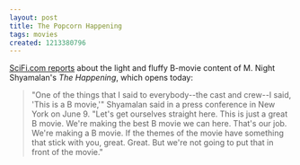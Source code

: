 ```yaml
---
layout: post
title: The Popcorn Happening
tags: movies
created: 1213380796
---
```

[SciFi.com reports](http://www.scifi.com/scifiwire/index.php?category=3&id=55911) about the light and fluffy B-movie content of M. Night Shyamalan's *The Happening*, which opens today:

> "One of the things that I said to everybody--the cast and crew--I said, 'This is a B movie,'" Shyamalan said in a press conference in New York on June 9. "Let's get ourselves straight here. This is just a great B movie. We're making the best B movie we can here. That's our job. We're making a B movie.<!--break--> If the themes of the movie have something that stick with you, great. Great. But we're not going to put that in front of the movie."
